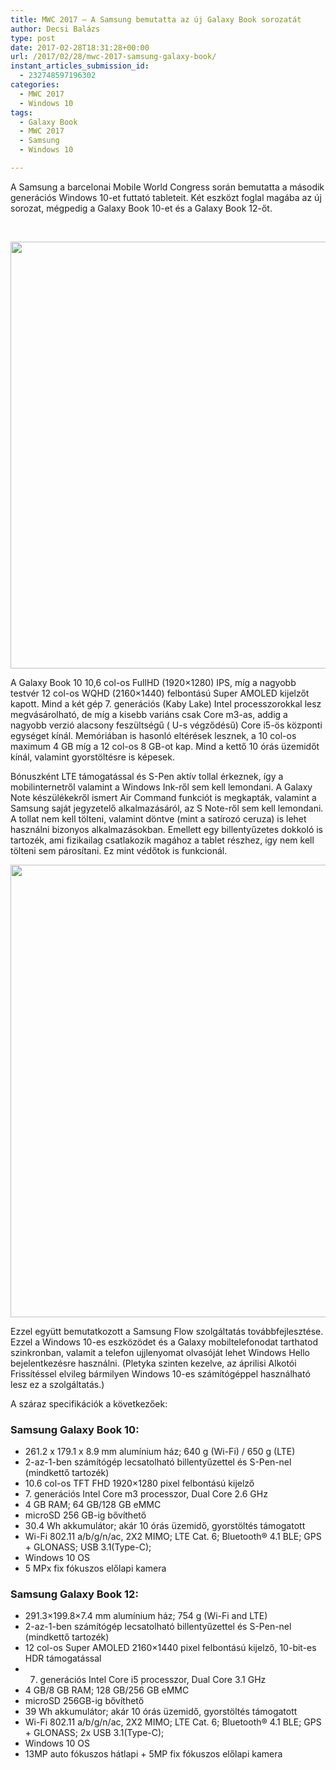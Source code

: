 ```yaml
---
title: MWC 2017 – A Samsung bemutatta az új Galaxy Book sorozatát
author: Decsi Balázs
type: post
date: 2017-02-28T18:31:28+00:00
url: /2017/02/28/mwc-2017-samsung-galaxy-book/
instant_articles_submission_id:
  - 232748597196302
categories:
  - MWC 2017
  - Windows 10
tags:
  - Galaxy Book
  - MWC 2017
  - Samsung
  - Windows 10

---
```

A Samsung a barcelonai Mobile World Congress során bemutatta a második generációs Windows 10-et futtató tableteit. Két eszközt foglal magába az új sorozat, mégpedig a Galaxy Book 10-et és a Galaxy Book 12-őt.

&nbsp;

<img loading="lazy" class="aligncenter wp-image-128 size-large" src="https://winsider.hu/wp-content/uploads/2017/02/img_5927-1024x683.jpg" width="1024" height="683" srcset="https://winsider.hu/wp-content/uploads/2017/02/img_5927-1024x683.jpg 1024w, https://winsider.hu/wp-content/uploads/2017/02/img_5927-300x200.jpg 300w, https://winsider.hu/wp-content/uploads/2017/02/img_5927-768x512.jpg 768w, https://winsider.hu/wp-content/uploads/2017/02/img_5927.jpg 2048w" sizes="(max-width: 1024px) 100vw, 1024px" /> 

<!--more-->

A Galaxy Book 10 10,6 col-os FullHD (1920&#215;1280) IPS, míg a nagyobb testvér 12 col-os WQHD (2160&#215;1440) felbontású Super AMOLED kijelzőt kapott. Mind a két gép 7. generációs (Kaby Lake) Intel processzorokkal lesz megvásárolható, de míg a kisebb variáns csak Core m3-as, addig a nagyobb verzió alacsony feszültségű ( U-s végződésű) Core i5-ös központi egységet kínál. Memóriában is hasonló eltérések lesznek, a 10 col-os maximum 4 GB míg a 12 col-os 8 GB-ot kap. Mind a kettő 10 órás üzemidőt kínál, valamint gyorstöltésre is képesek.

Bónuszként LTE támogatással és S-Pen aktív tollal érkeznek, így a mobilinternetről valamint a Windows Ink-ről sem kell lemondani. A Galaxy Note készülékekről ismert Air Command funkciót is megkapták, valamint a Samsung saját jegyzetelő alkalmazásáról, az S Note-ről sem kell lemondani. A tollat nem kell tölteni, valamint döntve (mint a satírozó ceruza) is lehet használni bizonyos alkalmazásokban. Emellett egy billentyűzetes dokkoló is tartozék, ami fizikailag csatlakozik magához a tablet részhez, így nem kell tölteni sem párosítani. Ez mint védőtok is funkcionál.

<img loading="lazy" class="aligncenter wp-image-129 size-large" src="https://winsider.hu/wp-content/uploads/2017/02/samsung-galaxy-book-official-render-1-1024x724.jpg" width="1024" height="724" srcset="https://winsider.hu/wp-content/uploads/2017/02/samsung-galaxy-book-official-render-1-1024x724.jpg 1024w, https://winsider.hu/wp-content/uploads/2017/02/samsung-galaxy-book-official-render-1-300x212.jpg 300w, https://winsider.hu/wp-content/uploads/2017/02/samsung-galaxy-book-official-render-1-768x543.jpg 768w, https://winsider.hu/wp-content/uploads/2017/02/samsung-galaxy-book-official-render-1.jpg 1600w" sizes="(max-width: 1024px) 100vw, 1024px" /> 

Ezzel együtt bemutatkozott a Samsung Flow szolgáltatás továbbfejlesztése. Ezzel a Windows 10-es eszközödet és a Galaxy mobiltelefonodat tarthatod szinkronban, valamit a telefon ujjlenyomat olvasóját lehet Windows Hello bejelentkezésre használni. (Pletyka szinten kezelve, az áprilisi Alkotói Frissítéssel elvileg bármilyen Windows 10-es számítógéppel használható lesz ez a szolgáltatás.)

A száraz specifikációk a következőek:

### Samsung Galaxy Book 10:

  * 261.2 x 179.1 x 8.9 mm alumínium ház; 640 g (Wi-Fi) / 650 g (LTE)
  * 2-az-1-ben számítógép lecsatolható billentyűzettel és S-Pen-nel (mindkettő tartozék)
  * 10.6 col-os TFT FHD 1920&#215;1280 pixel felbontású kijelző
  * 7. generációs Intel Core m3 processzor, Dual Core 2.6 GHz
  * 4 GB RAM; 64 GB/128 GB eMMC
  * microSD 256 GB-ig bővíthető
  * 30.4 Wh akkumulátor; akár 10 órás üzemidő, gyorstöltés támogatott
  * Wi-Fi 802.11 a/b/g/n/ac, 2X2 MIMO; LTE Cat. 6; Bluetooth® 4.1 BLE; GPS + GLONASS; USB 3.1(Type-C);
  * Windows 10 OS
  * 5 MPx fix fókuszos előlapi kamera

### Samsung Galaxy Book 12:

  * 291.3&#215;199.8&#215;7.4 mm alumínium ház; 754 g (Wi-Fi and LTE)
  * 2-az-1-ben számítógép lecsatolható billentyűzettel és S-Pen-nel (mindkettő tartozék)
  * 12 col-os Super AMOLED 2160&#215;1440 pixel felbontású kijelző, 10-bit-es HDR támogatással
  * 7. generációs Intel Core i5 processzor, Dual Core 3.1 GHz
  * 4 GB/8 GB RAM; 128 GB/256 GB eMMC
  * microSD 256GB-ig bővíthető
  * 39 Wh akkumulátor; akár 10 órás üzemidő, gyorstöltés támogatott
  * Wi-Fi 802.11 a/b/g/n/ac, 2X2 MIMO; LTE Cat. 6; Bluetooth® 4.1 BLE; GPS + GLONASS; 2x USB 3.1(Type-C);
  * Windows 10 OS
  * 13MP auto fókuszos hátlapi + 5MP fix fókuszos előlapi kamera